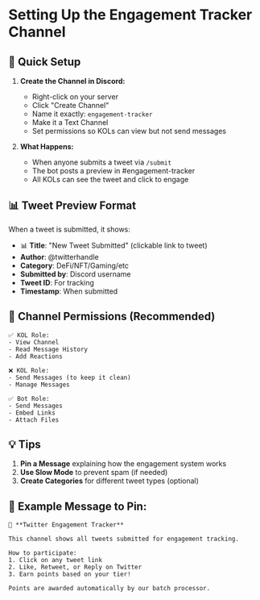 # Setting Up the Engagement Tracker Channel

## 🎯 Quick Setup

1. **Create the Channel in Discord:**
   - Right-click on your server
   - Click "Create Channel"
   - Name it exactly: `engagement-tracker`
   - Make it a Text Channel
   - Set permissions so KOLs can view but not send messages

2. **What Happens:**
   - When anyone submits a tweet via `/submit`
   - The bot posts a preview in #engagement-tracker
   - All KOLs can see the tweet and click to engage

## 📊 Tweet Preview Format

When a tweet is submitted, it shows:
- 📊 **Title**: "New Tweet Submitted" (clickable link to tweet)
- **Author**: @twitterhandle
- **Category**: DeFi/NFT/Gaming/etc
- **Submitted by**: Discord username
- **Tweet ID**: For tracking
- **Timestamp**: When submitted

## 🔧 Channel Permissions (Recommended)

```
✅ KOL Role:
- View Channel
- Read Message History
- Add Reactions

❌ KOL Role:
- Send Messages (to keep it clean)
- Manage Messages

✅ Bot Role:
- Send Messages
- Embed Links
- Attach Files
```

## 💡 Tips

1. **Pin a Message** explaining how the engagement system works
2. **Use Slow Mode** to prevent spam (if needed)
3. **Create Categories** for different tweet types (optional)

## 📝 Example Message to Pin:

```
📢 **Twitter Engagement Tracker**

This channel shows all tweets submitted for engagement tracking.

How to participate:
1. Click on any tweet link
2. Like, Retweet, or Reply on Twitter
3. Earn points based on your tier!

Points are awarded automatically by our batch processor.
``` 